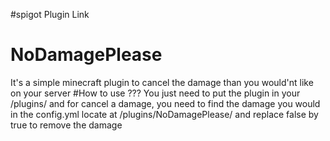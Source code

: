 #spigot Plugin Link
# NoDamagePlease
It's a simple minecraft plugin to cancel the damage than you would'nt like on your server
#How to use ???
You just need to put the plugin in your /plugins/
and for cancel a damage, you need to  find the damage you would in the config.yml locate at /plugins/NoDamagePlease/ and replace false by true to remove the damage

